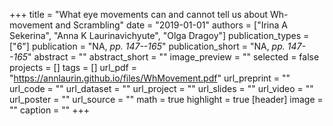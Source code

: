 +++
title = "What eye movements can and cannot tell us about Wh-movement and Scrambling"
date = "2019-01-01"
authors = ["Irina A Sekerina", "Anna K Laurinavichyute", "Olga Dragoy"]
publication_types = ["6"]
publication = "NA, _pp. 147--165_"
publication_short = "NA, _pp. 147--165_"
abstract = ""
abstract_short = ""
image_preview = ""
selected = false
projects = []
tags = []
url_pdf = "https://annlaurin.github.io/files/WhMovement.pdf"
url_preprint = ""
url_code = ""
url_dataset = ""
url_project = ""
url_slides = ""
url_video = ""
url_poster = ""
url_source = ""
math = true
highlight = true
[header]
image = ""
caption = ""
+++
